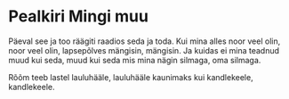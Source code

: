 ---
---
# Pealkiri Mingi muu
Päeval see ja too räägiti raadios seda ja toda. Kui mina alles noor veel olin, noor veel olin, lapsepõlves mängisin, mängisin. Ja kuidas ei mina teadnud muud kui seda, muud kui seda mis mina nägin silmaga, oma silmaga.

Rõõm teeb lastel lauluhääle, lauluhääle kaunimaks kui kandlekeele, kandlekeele.

